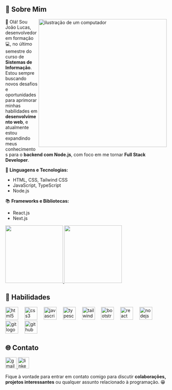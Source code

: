 ## 💫 Sobre Mim
<img src="https://raw.githubusercontent.com/MicaelliMedeiros/micaellimedeiros/master/image/computer-illustration.png" alt="ilustração de um computador" min-width="100px" max-width="400px" width="400px" align="right">
<p align="left">
👋 Olá! Sou João Lucas, desenvolvedor em formação 💻, no último semestre do curso de <strong>Sistemas de Informação</strong>.  
Estou sempre buscando novos desafios e oportunidades para aprimorar minhas habilidades em <strong>desenvolvimento web</strong>, e atualmente estou expandindo meus conhecimentos para o <strong>backend com Node.js</strong>, com foco em me tornar <strong>Full Stack Developer</strong>.

🚀 <strong>Linguagens e Tecnologias:</strong>  
- HTML, CSS, Tailwind CSS  
- JavaScript, TypeScript  
- Node.js

📚 <strong>Frameworks e Bibliotecas:</strong>  
- React.js  
- Next.js
</p>

<div>
 <a href="https://github.com/jotalucasfarias">
   <img height="180em" src="https://github-readme-stats.vercel.app/api?username=jotalucasfarias&show_icons=true&theme=tokyonight"/>
   <img height="180em" src="https://github-readme-stats.vercel.app/api/top-langs/?username=jotalucasfarias&layout=compact&theme=tokyonight"/>
 </a>
</div>

## 🚀 Habilidades
<div align="left">
  <img src="https://cdn.jsdelivr.net/gh/devicons/devicon/icons/html5/html5-original.svg" height="40" alt="html5 logo" />
  <img width="12" />
  <img src="https://cdn.jsdelivr.net/gh/devicons/devicon/icons/css3/css3-original.svg" height="40" alt="css3 logo" />
  <img width="12" />
  <img src="https://cdn.jsdelivr.net/gh/devicons/devicon/icons/javascript/javascript-original.svg" height="40" alt="javascript logo" />
  <img width="12" />
  <img src="https://cdn.jsdelivr.net/gh/devicons/devicon/icons/typescript/typescript-original.svg" height="40" alt="typescript logo" />
  <img width="12" />
  <img src="https://cdn.jsdelivr.net/gh/devicons/devicon/icons/tailwindcss/tailwindcss-original-wordmark.svg" height="40" alt="tailwindcss logo" />
  <img width="12" />
  <img src="https://cdn.jsdelivr.net/gh/devicons/devicon/icons/bootstrap/bootstrap-original.svg" height="40" alt="bootstrap logo" />
  <img width="12" />
  <img src="https://cdn.jsdelivr.net/gh/devicons/devicon/icons/react/react-original.svg" height="40" alt="react logo" />
  <img width="12" />
  <img src="https://cdn.jsdelivr.net/gh/devicons/devicon/icons/nodejs/nodejs-original.svg" height="40" alt="nodejs logo" />
  <img width="12" />
  <img src="https://cdn.jsdelivr.net/gh/devicons/devicon/icons/git/git-original.svg" height="40" alt="git logo" />
  <img width="12" />
  <img src="https://cdn.jsdelivr.net/gh/devicons/devicon/icons/github/github-original.svg" height="40" alt="github logo" />
</div>

## 🌐 Contato
<div align="left">
  <a href="mailto:jotalucasfarias@gmail.com" target="_blank">
    <img src="https://img.shields.io/static/v1?message=Gmail&logo=gmail&label=&color=D14836&logoColor=white&labelColor=&style=for-the-badge" height="35" alt="gmail logo" />
  </a>
  <a href="https://www.linkedin.com/in/jotalucasfarias/" target="_blank">
    <img src="https://img.shields.io/static/v1?message=LinkedIn&logo=linkedin&label=&color=0077B5&logoColor=white&labelColor=&style=for-the-badge" height="35" alt="linkedin logo" />
  </a>
</div>

<p align="left">
Fique à vontade para entrar em contato comigo para discutir <strong>colaborações, projetos interessantes</strong> ou qualquer assunto relacionado à programação. 😁
</p>
